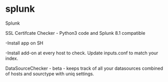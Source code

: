 # splunk
Splunk

SSL Certifcate Checker - Python3 code and Splunk 8.1 compatible

-Install app on SH

-Install add-on at every host to check. Update inputs.conf to match your index.

DataSourceChecker - beta - keeps track of all your datasources combined of hosts and sourctype with uniq settings.
